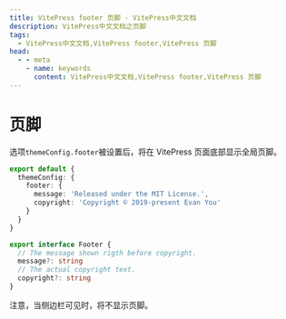 ```yaml
---
title: VitePress footer 页脚 - VitePress中文文档
description: VitePress中文文档之页脚
tags: 
  - VitePress中文文档,VitePress footer,VitePress 页脚
head:
  - - meta
    - name: keywords
      content: VitePress中文文档,VitePress footer,VitePress 页脚
---
```


# 页脚

选项`themeConfig.footer`被设置后，将在 VitePress 页面底部显示全局页脚。

```ts
export default {
  themeConfig: {
    footer: {
      message: 'Released under the MIT License.',
      copyright: 'Copyright © 2019-present Evan You'
    }
  }
}
```

```ts
export interface Footer {
  // The message shown rigth before copyright.
  message?: string
  // The actual copyright text.
  copyright?: string
}
```

注意，当侧边栏可见时，将不显示页脚。

